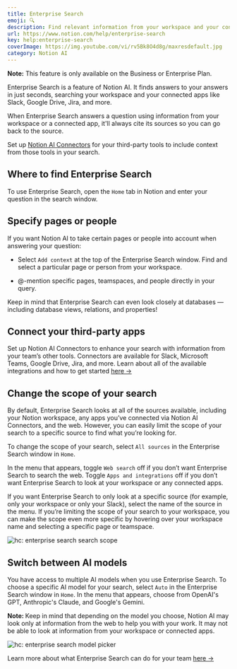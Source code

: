 ```yaml
---
title: Enterprise Search
emoji: 🔍
description: Find relevant information from your workspace and your connected apps in just seconds 🔍
url: https://www.notion.com/help/enterprise-search
key: help:enterprise-search
coverImage: https://img.youtube.com/vi/rv5Bk8O4d8g/maxresdefault.jpg
category: Notion AI
---
```


**Note:** This feature is only available on the Business or Enterprise Plan.

Enterprise Search is a feature of Notion AI. It finds answers to your answers in just seconds, searching your workspace and your connected apps like Slack, Google Drive, Jira, and more.

When Enterprise Search answers a question using information from your workspace or a connected app, it'll always cite its sources so you can go back to the source.

[](//videos.ctfassets.net/spoqsaf9291f/6ladtuyn4dwC2xLLdEOLhc/50d68d718a77dae275f284e83627da54/Personal_Agent_Enterprise_Search.mp4)

Set up [Notion AI Connectors](https://www.notion.com/help/notion-ai-connectors) for your third-party tools to include context from those tools in your search.

## Where to find Enterprise Search

To use Enterprise Search, open the `Home` tab in Notion and enter your question in the search window.

## Specify pages or people

If you want Notion AI to take certain pages or people into account when answering your question:

* Select `Add context` at the top of the Enterprise Search window. Find and select a particular page or person from your workspace.

* @-mention specific pages, teamspaces, and people directly in your query.

Keep in mind that Enterprise Search can even look closely at databases — including database views, relations, and properties!

## Connect your third-party apps

Set up Notion AI Connectors to enhance your search with information from your team’s other tools. Connectors are available for Slack, Microsoft Teams, Google Drive, Jira, and more. Learn about all of the available integrations and how to get started [here →](https://www.notion.com/help/notion-ai-connectors)

## Change the scope of your search

By default, Enterprise Search looks at all of the sources available, including your Notion workspace, any apps you’ve connected via Notion AI Connectors, and the web. However, you can easily limit the scope of your search to a specific source to find what you’re looking for.

To change the scope of your search, select `All sources` in the Enterprise Search window in `Home`.

In the menu that appears, toggle `Web search` off if you don’t want Enterprise Search to search the web. Toggle `Apps and integrations` off if you don’t want Enterprise Search to look at your workspace or any connected apps.

If you want Enterprise Search to only look at a specific source (for example, only your workspace or only your Slack), select the name of the source in the menu. If you’re limiting the scope of your search to your workspace, you can make the scope even more specific by hovering over your workspace name and selecting a specific page or teamspace.

![hc: enterprise search search scope](https://images.ctfassets.net/spoqsaf9291f/5rgmjK4UvSurTUJcZS3BlI/ca0956c62cb13901e89ebda4860d9a10/Reference_Visuals_Group_165.png)

## Switch between AI models

You have access to multiple AI models when you use Enterprise Search. To choose a specific AI model for your search, select `Auto` in the Enterprise Search window in `Home`. In the menu that appears, choose from OpenAI's GPT, Anthropic's Claude, and Google's Gemini.

**Note:&#x20;**&#x4B;eep in mind that depending on the model you choose, Notion AI may look only at information from the web to help you with your work. It may not be able to look at information from your workspace or connected apps.

![hc: enterprise search model picker](https://images.ctfassets.net/spoqsaf9291f/5cSOTVeToJxR7ftGyit6nj/f526c8186e36b998abc4152acbd1944b/Reference_Visuals_Group_164.png)

Learn more about what Enterprise Search can do for your team [here →](https://www.notion.com/help/guides/find-answers-and-generate-reports-with-enterprise-search)

